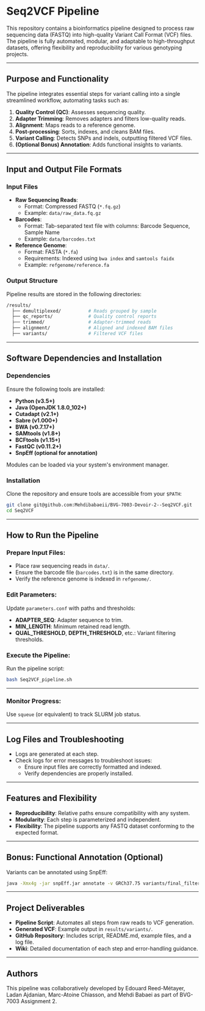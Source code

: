 # Seq2VCF Pipeline

This repository contains a bioinformatics pipeline designed to process raw sequencing data (FASTQ) into high-quality Variant Call Format (VCF) files. The pipeline is fully automated, modular, and adaptable to high-throughput datasets, offering flexibility and reproducibility for various genotyping projects.

---

## Purpose and Functionality

The pipeline integrates essential steps for variant calling into a single streamlined workflow, automating tasks such as:
1. **Quality Control (QC)**: Assesses sequencing quality.
2. **Adapter Trimming**: Removes adapters and filters low-quality reads.
3. **Alignment**: Maps reads to a reference genome.
4. **Post-processing**: Sorts, indexes, and cleans BAM files.
5. **Variant Calling**: Detects SNPs and indels, outputting filtered VCF files.
6. **(Optional Bonus) Annotation**: Adds functional insights to variants.

---

## Input and Output File Formats

### Input Files
- **Raw Sequencing Reads**:
  - Format: Compressed FASTQ (`*.fq.gz`)
  - Example: `data/raw_data.fq.gz`
- **Barcodes**:
  - Format: Tab-separated text file with columns: Barcode Sequence, Sample Name
  - Example: `data/barcodes.txt`
- **Reference Genome**:
  - Format: FASTA (`*.fa`)
  - Requirements: Indexed using `bwa index` and `samtools faidx`
  - Example: `refgenome/reference.fa`

### Output Structure
Pipeline results are stored in the following directories:
```bash
/results/
  ├── demultiplexed/          # Reads grouped by sample
  ├── qc_reports/             # Quality control reports
  ├── trimmed/                # Adapter-trimmed reads
  ├── alignment/              # Aligned and indexed BAM files
  ├── variants/               # Filtered VCF files
```
---

## Software Dependencies and Installation

### Dependencies

Ensure the following tools are installed:

- **Python (v3.5+)**
- **Java (OpenJDK 1.8.0_102+)**
- **Cutadapt (v2.1+)**
- **Sabre (v1.000+)**
- **BWA (v0.7.17+)**
- **SAMtools (v1.8+)**
- **BCFtools (v1.15+)**
- **FastQC (v0.11.2+)**
- **SnpEff (optional for annotation)**

Modules can be loaded via your system's environment manager.

### Installation

Clone the repository and ensure tools are accessible from your `$PATH`:
```bash
git clone git@github.com:Mehdibabaeii/BVG-7003-Devoir-2--Seq2VCF.git
cd Seq2VCF
```

---

## How to Run the Pipeline

### Prepare Input Files:
- Place raw sequencing reads in `data/`.
- Ensure the barcode file (`barcodes.txt`) is in the same directory.
- Verify the reference genome is indexed in `refgenome/`.

### Edit Parameters:
Update `parameters.conf` with paths and thresholds:
- **ADAPTER_SEQ**: Adapter sequence to trim.
- **MIN_LENGTH**: Minimum retained read length.
- **QUAL_THRESHOLD**, **DEPTH_THRESHOLD**, etc.: Variant filtering thresholds.

### Execute the Pipeline:
Run the pipeline script:
```bash
bash Seq2VCF_pipeline.sh
```
---
### Monitor Progress:
Use `squeue` (or equivalent) to track SLURM job status.

---

## Log Files and Troubleshooting

- Logs are generated at each step.
- Check logs for error messages to troubleshoot issues:
  - Ensure input files are correctly formatted and indexed.
  - Verify dependencies are properly installed.

---

## Features and Flexibility

- **Reproducibility**: Relative paths ensure compatibility with any system.
- **Modularity**: Each step is parameterized and independent.
- **Flexibility**: The pipeline supports any FASTQ dataset conforming to the expected format.

---

## Bonus: Functional Annotation (Optional)

Variants can be annotated using SnpEff:
```bash
java -Xmx4g -jar snpEff.jar annotate -v GRCh37.75 variants/final_filtered.vcf.gz > variants/annotated.vcf
```
---

## Project Deliverables

- **Pipeline Script**: Automates all steps from raw reads to VCF generation.
- **Generated VCF**: Example output in `results/variants/`.
- **GitHub Repository**: Includes script, README.md, example files, and a log file.
- **Wiki**: Detailed documentation of each step and error-handling guidance.

---

## Authors

This pipeline was collaboratively developed by Edouard Reed-Métayer, Ladan Ajdanian, Marc-Atoine Chiasson, and Mehdi Babaei as part of BVG-7003 Assignment 2.

